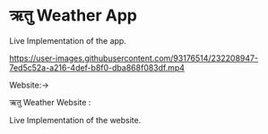 # ऋतु Weather App 


Live Implementation of the app. 

https://user-images.githubusercontent.com/93176514/232208947-7ed5c52a-a216-4def-b8f0-dba868f083df.mp4

Website:->

ऋतु Weather Website :
 
  Live Implementation of the website.


